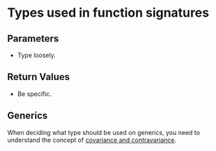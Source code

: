 # Types used in function signatures

## Parameters

- Type loosely.

## Return Values

- Be specific.

## Generics

When deciding what type should be used on generics, you need to understand the concept of [covariance and contravariance](https://en.wikipedia.org/wiki/Covariance_and_contravariance_(computer_science)).
